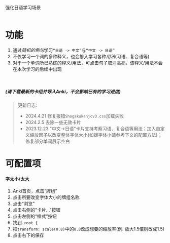 强化日语学习场景
<br>
<br>

# 功能
1. 通过*随机的例句*学习`“日语 -> 中文”`与`“中文 -> 日语”`
2. 不仅学习一个词的多种释义，也会掺入学习各种*用法*(习语、复合语等)
3. 对于一个单词所已熟练的释义/用法，可点击句子取消高亮，该释义/用法不会在本次学习的后续中出现   

<br>

##### (请下载最新的卡组并导入Anki，不会影响已有的学习进度)
> 更新日志:
> - 2024.4.21 修复报错`Shogakukanjcv3.css`加载失败
> - 2024.2.5 去除一些无效卡片
> - 2023.12.23 "中文->日语"卡片支持考察习语、复合语等用法；加入自定义缩放因子以改变整体字体大小(如嫌字体小请参考下文的配置方法)；修复部分单词展示空白


# 可配置项

#### 字太小/太大

1. Anki首页，点击“牌组”
2. 点击所要改变字体大小的牌组名称
3. 点击“浏览”
4. 点击右侧的"卡片..."按钮
5. 点击左侧的“样式”按钮
6. 找到`.root { `
7. 把`transform: scale(0.8)`中的`0.8`改成想要的缩放率(例. 放大1.5倍则改成1.5)
8. 点击右下的保存
